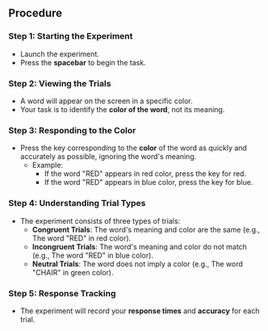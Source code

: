 ## Procedure

### Step 1: Starting the Experiment

- Launch the experiment.
- Press the **spacebar** to begin the task.

### Step 2: Viewing the Trials

- A word will appear on the screen in a specific color.
- Your task is to identify the **color of the word**, not its meaning.

### Step 3: Responding to the Color

- Press the key corresponding to the **color** of the word as quickly and accurately as possible, ignoring the word's meaning.  
  - Example:
    - If the word "RED" appears in red color, press the key for red.
    - If the word "RED" appears in blue color, press the key for blue.

### Step 4: Understanding Trial Types

- The experiment consists of three types of trials:
  - **Congruent Trials**: The word's meaning and color are the same (e.g., The word "RED" in red color).
  - **Incongruent Trials**: The word's meaning and color do not match (e.g., The word "RED" in blue color).
  - **Neutral Trials**: The word does not imply a color (e.g., The word "CHAIR" in green color).

### Step 5: Response Tracking

- The experiment will record your **response times** and **accuracy** for each trial.
    
    